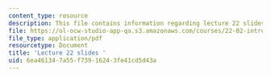 ```yaml
---
content_type: resource
description: This file contains information regarding lecture 22 slides
file: https://ol-ocw-studio-app-qa.s3.amazonaws.com/courses/22-02-introduction-to-applied-nuclear-physics-spring-2012/6ea461347a55f73916243fe41cd5d43a_MIT22_02S12_lec22.pdf
file_type: application/pdf
resourcetype: Document
title: 'Lecture 22 slides '
uid: 6ea46134-7a55-f739-1624-3fe41cd5d43a
---
```

